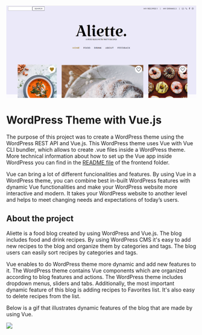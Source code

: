 <img src="frontend/public/aliette-main.png"/>

# WordPress Theme with Vue.js
The purpose of this project was to create a WordPress theme using the WordPress REST API and Vue.js. This WordPress theme uses Vue with Vue CLI bundler, which allows to create .vue files inside a WordPress theme. More technical information about how to set up the Vue app inside WordPress you can find in the <a href="/tree/main/frontend#readme">README file</a> of the frontend folder.

Vue can bring a lot of different funcionalities and features. By using Vue in a WordPress theme, you can combine best in-built WordPress features with dynamic Vue functionalities and make your WordPress website more interactive and modern. It takes your WordPress website to another level and helps to meet changing needs and expectations of today’s users. 

## About the project

Aliette is a food blog created by using WordPress and Vue.js.  The blog includes food and drink recipes. By using WordPress CMS it's easy to add new recipes to the blog and organize them by categories and tags. The blog users can easily sort recipes by categories and tags.
 
Vue enables to do WordPress theme more dynamic and add new features to it. The WordPress theme contains Vue components which are organized according to blog features and actions. The WordPress theme includes dropdown menus, sliders and tabs. Additionally, the most important dynamic feature of this blog is adding recipes to Favorites list. It's also easy to delete recipes from the list.    

Below is a gif that illustrates dynamic features of the blog that are made by using Vue.

 <img src="frontend/public/aliette-intro1.gif"/>
 
